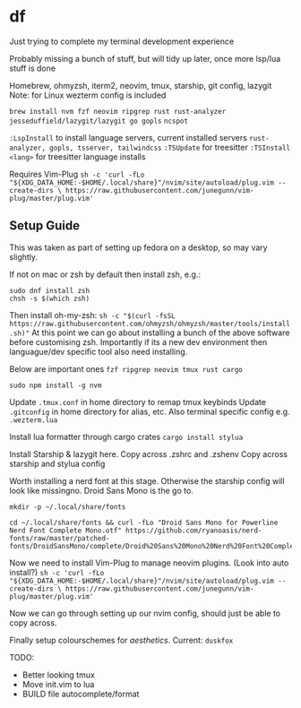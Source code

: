 # df
Just trying to complete my terminal development experience

Probably missing a bunch of stuff, but will tidy up later, once more lsp/lua stuff is done

Homebrew, ohmyzsh, iterm2, neovim, tmux, starship, git config, lazygit
Note: for Linux wezterm config is included

`brew install nvm fzf neovim ripgrep rust rust-analyzer jesseduffield/lazygit/lazygit go gopls`
`ncspot`

`:LspInstall` to install language servers, current installed servers `rust-analyzer, gopls, tsserver, tailwindcss`
`:TSUpdate` for treesitter
`:TSInstall <lang>` for treesitter language installs

Requires Vim-Plug
`sh -c 'curl -fLo "${XDG_DATA_HOME:-$HOME/.local/share}"/nvim/site/autoload/plug.vim --create-dirs \
       https://raw.githubusercontent.com/junegunn/vim-plug/master/plug.vim'`

## Setup Guide 

This was taken as part of setting up fedora on a desktop, so may vary slightly.

If not on mac or zsh by default then install zsh, e.g.:
```
sudo dnf install zsh
chsh -s $(which zsh)
```

Then install oh-my-zsh: `sh -c "$(curl -fsSL https://raw.githubusercontent.com/ohmyzsh/ohmyzsh/master/tools/install.sh)"`
At this point we can go about installing a bunch of the above software before customising zsh. Importantly if its a new dev environment then languague/dev specific tool also need installing.

Below are important ones
`fzf ripgrep neovim tmux rust cargo`

`sudo npm install -g nvm`

Update `.tmux.conf` in home directory to remap tmux keybinds
Update `.gitconfig` in home directory for alias, etc.
Also terminal specific config e.g. `.wezterm.lua`

Install lua formatter through cargo crates
`cargo install stylua`

Install Starship & lazygit here.
Copy across .zshrc and .zshenv
Copy across starship and stylua config

Worth installing a nerd font at this stage. Otherwise the starship config will look like missingno. Droid Sans Mono is the go to.

```
mkdir -p ~/.local/share/fonts

cd ~/.local/share/fonts && curl -fLo "Droid Sans Mono for Powerline Nerd Font Complete Mono.otf" https://github.com/ryanoasis/nerd-fonts/raw/master/patched-fonts/DroidSansMono/complete/Droid%20Sans%20Mono%20Nerd%20Font%20Complete%20Mono.otf
```

Now we need to install Vim-Plug to manage neovim plugins. (Look into auto install?)
`sh -c 'curl -fLo "${XDG_DATA_HOME:-$HOME/.local/share}"/nvim/site/autoload/plug.vim --create-dirs \
       https://raw.githubusercontent.com/junegunn/vim-plug/master/plug.vim'`

Now we can go through setting up our nvim config, should just be able to copy across.

Finally setup colourschemes for *aesthetics*.
Current: `duskfox`

TODO:
- Better looking tmux
- Move init.vim to lua
- BUILD file autocomplete/format
